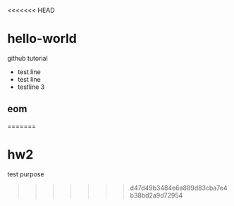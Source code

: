 <<<<<<< HEAD
# hello-world
github tutorial
* test line
* test line
* testline 3
## eom
=======
# hw2
test purpose
>>>>>>> d47d49b3484e6a889d83cba7e4b38bd2a9d72954
